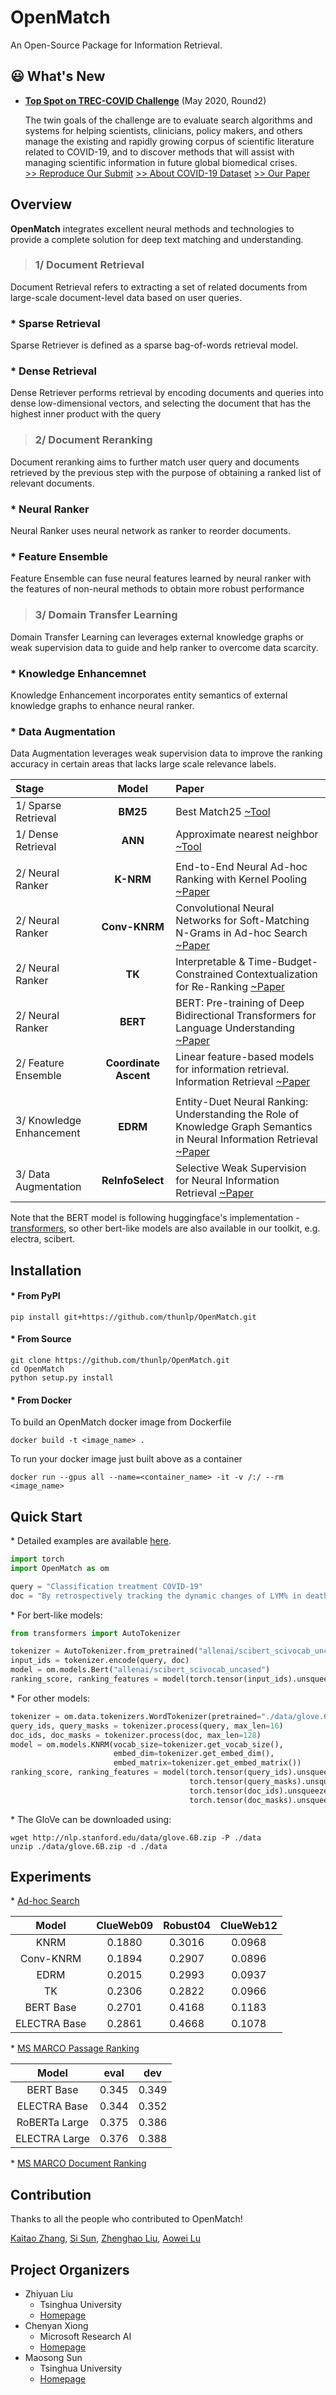 # OpenMatch
An Open-Source Package for Information Retrieval.

## 😃 What's New
* **[Top Spot on TREC-COVID Challenge](https://ir.nist.gov/covidSubmit/about.html)** (May 2020, Round2)

  The twin goals of the challenge are to evaluate search algorithms and systems for helping scientists, clinicians, policy makers, and others manage the existing and rapidly growing corpus of scientific literature related to COVID-19, and to discover methods that will assist with managing scientific information in future global biomedical crises. \
  [>> Reproduce Our Submit](./docs/experiments-treccovid.md) [>> About COVID-19 Dataset](https://www.semanticscholar.org/cord19) [>> Our Paper](https://arxiv.org/abs/2011.01580)

## Overview
**OpenMatch** integrates excellent neural methods and technologies to provide a complete solution for deep text matching and understanding.

>### 1/ Document Retrieval

  Document Retrieval refers to extracting a set of related documents from large-scale document-level data based on user queries.

### **\* Sparse Retrieval**

Sparse Retriever is defined as a sparse bag-of-words retrieval model.

### **\* Dense Retrieval**

Dense Retriever performs retrieval by encoding documents and queries into dense low-dimensional vectors, and selecting the document that has the highest inner product with the query

>### 2/ Document Reranking

Document reranking aims to further match user query and documents retrieved by the previous step with the purpose of obtaining a ranked list of relevant documents.

### **\* Neural Ranker**

Neural Ranker uses neural network as ranker to reorder documents.


### **\* Feature Ensemble**

Feature Ensemble can fuse neural features learned by neural ranker with the features of non-neural methods to obtain more robust performance

>### 3/ Domain Transfer Learning

  Domain Transfer Learning can leverages external knowledge graphs or weak supervision data to guide and help ranker to overcome data scarcity.

### **\* Knowledge Enhancemnet**

  Knowledge Enhancement incorporates entity semantics of external knowledge graphs to enhance neural ranker.

### **\* Data Augmentation**

  Data Augmentation leverages weak supervision data to improve the ranking accuracy in certain areas that lacks large scale relevance labels.


  |Stage|Model|Paper|
  |:----|:----:|:----|
  |1/ Sparse Retrieval|**BM25**|Best Match25 [~Tool](https://github.com/castorini/anserini)|
  |1/ Dense Retrieval|**ANN**|Approximate nearest neighbor [~Tool](https://github.com/facebookresearch/faiss)|
  ||
  |2/ Neural Ranker|**K-NRM**|End-to-End Neural Ad-hoc Ranking with Kernel Pooling [~Paper](https://dl.acm.org/doi/pdf/10.1145/3077136.3080809)|
  |2/ Neural Ranker|**Conv-KNRM**|Convolutional Neural Networks for Soft-Matching N-Grams in Ad-hoc Search [~Paper](https://dl.acm.org/doi/pdf/10.1145/3159652.3159659)|
  |2/ Neural Ranker|**TK**|Interpretable & Time-Budget-Constrained Contextualization for Re-Ranking [~Paper](https://arxiv.org/pdf/2002.01854.pdf)|
  |2/ Neural Ranker|**BERT**|BERT: Pre-training of Deep Bidirectional Transformers for Language Understanding [~Paper](https://arxiv.org/pdf/1810.04805.pdf)|
  |2/ Feature Ensemble|**Coordinate Ascent**|Linear feature-based models for information retrieval. Information Retrieval [~Paper](https://lintool.github.io/Ivory/docs/publications/Metzler_Croft_2007.pdf)
  ||
  |3/ Knowledge Enhancement|**EDRM**|Entity-Duet Neural Ranking: Understanding the Role of Knowledge Graph Semantics in Neural Information Retrieval [~Paper](https://arxiv.org/pdf/1805.07591.pdf)|
  |3/ Data Augmentation|**ReInfoSelect**|Selective Weak Supervision for Neural Information Retrieval [~Paper](https://arxiv.org/pdf/2001.10382v1.pdf)|

  Note that the BERT model is following huggingface's implementation - [transformers](https://github.com/huggingface/transformers), so other bert-like models are also available in our toolkit, e.g. electra, scibert.

## Installation

#### \* From PyPI

```
pip install git+https://github.com/thunlp/OpenMatch.git
```

#### \* From Source
```
git clone https://github.com/thunlp/OpenMatch.git
cd OpenMatch
python setup.py install
```

#### \* From Docker
To build an OpenMatch docker image from Dockerfile 
```
docker build -t <image_name> .
```

To run your docker image just built above as a container
```
docker run --gpus all --name=<container_name> -it -v /:/ --rm <image_name>
```

## Quick Start

\*  Detailed examples are available [here](./docs/openmatch.md).

```python
import torch
import OpenMatch as om

query = "Classification treatment COVID-19"
doc = "By retrospectively tracking the dynamic changes of LYM% in death cases and cured cases, this study suggests that lymphocyte count is an effective and reliable indicator for disease classification and prognosis in COVID-19 patients."
```

\*  For bert-like models:

```python
from transformers import AutoTokenizer

tokenizer = AutoTokenizer.from_pretrained("allenai/scibert_scivocab_uncased")
input_ids = tokenizer.encode(query, doc)
model = om.models.Bert("allenai/scibert_scivocab_uncased")
ranking_score, ranking_features = model(torch.tensor(input_ids).unsqueeze(0))
```

\*  For other models:

```python
tokenizer = om.data.tokenizers.WordTokenizer(pretrained="./data/glove.6B.300d.txt")
query_ids, query_masks = tokenizer.process(query, max_len=16)
doc_ids, doc_masks = tokenizer.process(doc, max_len=128)
model = om.models.KNRM(vocab_size=tokenizer.get_vocab_size(),
                       embed_dim=tokenizer.get_embed_dim(),
                       embed_matrix=tokenizer.get_embed_matrix())
ranking_score, ranking_features = model(torch.tensor(query_ids).unsqueeze(0),
                                        torch.tensor(query_masks).unsqueeze(0),
                                        torch.tensor(doc_ids).unsqueeze(0),
                                        torch.tensor(doc_masks).unsqueeze(0))
```

\*  The GloVe can be downloaded using:

```
wget http://nlp.stanford.edu/data/glove.6B.zip -P ./data
unzip ./data/glove.6B.zip -d ./data
```

## Experiments
\* [Ad-hoc Search](./docs/experiments-adhoc.md)

  |Model|ClueWeb09|Robust04|ClueWeb12|
  |:---:|:-------:|:------:|:-------:|
  |KNRM|0.1880|0.3016|0.0968|
  |Conv-KNRM|0.1894|0.2907|0.0896|
  |EDRM|0.2015|0.2993|0.0937|
  |TK|0.2306|0.2822|0.0966|
  |BERT Base|0.2701|0.4168|0.1183|
  |ELECTRA Base|0.2861|0.4668|0.1078|

\* [MS MARCO Passage Ranking](./docs/experiments-msmarco.md)

  |Model|eval|dev|
  |:---:|:--:|:-:|
  |BERT Base|0.345|0.349|
  |ELECTRA Base|0.344|0.352|
  |RoBERTa Large|0.375|0.386|
  |ELECTRA Large|0.376|0.388|

\* [MS MARCO Document Ranking](./docs/experiments-msmarco-doc.md)

## Contribution
Thanks to all the people who contributed to OpenMatch!

[Kaitao Zhang](https://github.com/zkt12), [Si Sun](https://github.com/SunSiShining), [Zhenghao Liu](http://nlp.csai.tsinghua.edu.cn/~lzh/), [Aowei Lu](https://github.com/LAW991224)

## Project Organizers
- Zhiyuan Liu
  * Tsinghua University
  * [Homepage](http://nlp.csai.tsinghua.edu.cn/~lzy/)
- Chenyan Xiong
  * Microsoft Research AI
  * [Homepage](https://www.microsoft.com/en-us/research/people/cxiong/)
- Maosong Sun
  * Tsinghua University
  * [Homepage](http://nlp.csai.tsinghua.edu.cn/staff/sms/)
